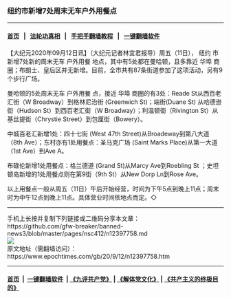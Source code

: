 ### 纽约市新增7处周末无车户外用餐点
------------------------

#### [首页](https://github.com/gfw-breaker/banned-news3/blob/master/README.md) &nbsp;&nbsp;|&nbsp;&nbsp; [法轮功真相](https://github.com/begood0513/basic/blob/master/README.md)  &nbsp;&nbsp;|&nbsp;&nbsp; [手把手翻墙教程](https://github.com/gfw-breaker/guides/wiki)  &nbsp;&nbsp;|&nbsp;&nbsp; [一键翻墙软件](https://github.com/gfw-breaker/nogfw/blob/master/README.md)  



<div><p>
 【大纪元2020年09月12日讯】（大纪元记者林宜君报导）周五（11日），
 <ok href="https://www.epochtimes.com/gb/tag/%E7%BA%BD%E7%BA%A6.html">
  纽约
 </ok>
 市新增7处新的周末无车
 <ok href="https://www.epochtimes.com/gb/tag/%E6%88%B7%E5%A4%96%E7%94%A8%E9%A4%90.html">
  户外用餐
 </ok>
 地点，其中有5处都在曼哈顿，且多靠近
 <ok href="https://www.epochtimes.com/gb/tag/%E5%8D%8E%E5%9F%A0.html">
  华埠
 </ok>
 商圈；布朗士、皇后区并无新增。目前，全市共有87条街道参加了这项活动，另有9个步行广场。
</p>
<p>
 曼哈顿的5处周末无车
 <ok href="https://www.epochtimes.com/gb/tag/%E6%88%B7%E5%A4%96%E7%94%A8%E9%A4%90.html">
  户外用餐
 </ok>
 点，接近
 <ok href="https://www.epochtimes.com/gb/tag/%E5%8D%8E%E5%9F%A0.html">
  华埠
 </ok>
 商圈的有3处：Reade St从西百老汇街（W Broadway）到格林尼治街 (Greenwich St)；端街(Duane St) 从哈德逊街（Hudson St）到西百老汇街（W Broadway）；利温顿街（Rivington St）从基丝提街（Chrystie Street）到包厘街（Bowery）。
</p>
<p>
 中城百老汇新增1处：四十七街 (West 47th Street)从Broadeway到第八大道（8th Ave）；东村亦有1处用餐点：圣马克广场 (Saint Marks Place)从第一大道（1st Ave）到Ave A。
</p>
<p>
 布碌伦新增1处用餐点：格兰德道 (Grand St)从Marcy Ave到Roebling St ；史坦顿岛新增的1处用餐点则在第9街（9th St）从New Dorp Ln到Rose Ave。
</p>
<p>
 以上用餐点一般从周五（11日）午后开始经营，时间为下午5点到晚上11点；周末时为中午12点到晚上11点。具体营业时间依地点而定。◇
</p>
</div>
<hr/>
手机上长按并复制下列链接或二维码分享本文章：<br/>
https://github.com/gfw-breaker/banned-news3/blob/master/pages/nsc412/n12397758.md <br/>
<a href='https://github.com/gfw-breaker/banned-news3/blob/master/pages/nsc412/n12397758.md'><img src='https://github.com/gfw-breaker/banned-news3/blob/master/pages/nsc412/n12397758.md.png'/></a> <br/>
原文地址（需翻墙访问）：https://www.epochtimes.com/gb/20/9/12/n12397758.htm


------------------------
#### [首页](https://github.com/gfw-breaker/banned-news3/blob/master/README.md) &nbsp;|&nbsp; [一键翻墙软件](https://github.com/gfw-breaker/nogfw/blob/master/README.md) &nbsp;| [《九评共产党》](https://github.com/gfw-breaker/9ping.md/blob/master/README.md#九评之一评共产党是什么) | [《解体党文化》](https://github.com/gfw-breaker/jtdwh.md/blob/master/README.md) | [《共产主义的终极目的》](https://github.com/gfw-breaker/gczydzjmd.md/blob/master/README.md)


<img src='http://gfw-breaker.win/banned-news3/pages/nsc412/n12397758.md' width='0px' height='0px'/>